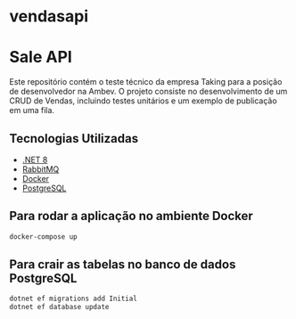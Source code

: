 # vendasapi

# Sale API

Este repositório contém o teste técnico da empresa Taking para a posição de desenvolvedor na Ambev. O projeto consiste no desenvolvimento de um CRUD de Vendas, incluindo testes unitários e um exemplo de publicação em uma fila.

## Tecnologias Utilizadas

- [.NET 8](https://dotnet.microsoft.com/pt-br/download/dotnet/8.0)
- [RabbitMQ](https://www.rabbitmq.com/)
- [Docker](https://www.docker.com/)
- [PostgreSQL](https://www.postgresql.org/)

## Para rodar a aplicação no ambiente Docker

```sh
docker-compose up
```

## Para crair as tabelas no banco de dados PostgreSQL

```sh
dotnet ef migrations add Initial
dotnet ef database update
```


